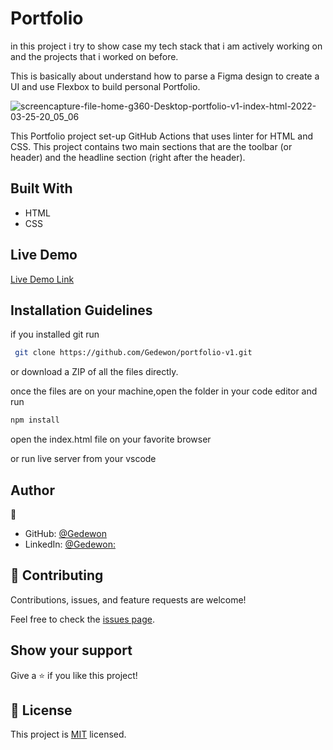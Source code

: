 # Portfolio

in this project i try to show case my tech stack that i am actively working on and the projects that i worked on before.

This is basically about understand how to parse a Figma design to create a UI and use Flexbox to build personal Portfolio.

![screencapture-file-home-g360-Desktop-portfolio-v1-index-html-2022-03-25-20_05_06](https://user-images.githubusercontent.com/56429354/160211155-cfe94359-f873-4690-9b24-be9c3ce7bcb8.png)

This Portfolio project set-up GitHub Actions that uses linter for HTML and CSS. This project contains two main sections that are the toolbar (or header) and the headline section (right after the header).

## Built With

- HTML
- CSS

## Live Demo

[Live Demo Link](https://gedewon.github.io/portfolio-v1/)

## Installation Guidelines

if you installed git run

```sh
 git clone https://github.com/Gedewon/portfolio-v1.git
```

or download a ZIP of all the files directly.

once the files are on your machine,open the folder in your code editor
and run

```sh
npm install

```

open the index.html file on your favorite browser

or run live server from your vscode

## Author

👤

- GitHub: [@Gedewon](https://github.com/Gedewon)
- LinkedIn: [@Gedewon:](https://linkedin.com/in/gedewon)

## 🤝 Contributing

Contributions, issues, and feature requests are welcome!

Feel free to check the [issues page](https://github.com/Gedewon/Portfolio/issues).

## Show your support

Give a ⭐️ if you like this project!

## 📝 License

This project is [MIT](./MIT.md) licensed.
